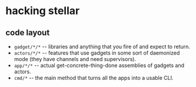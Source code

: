 hacking stellar
===============

code layout
-----------

- `gadget/*/*` -- libraries and anything that you fire of and expect to return.
- `actors/*/*` -- features that use gadgets in some sort of daemonized mode (they have channels and need supervisors).
- `app/*/*` -- actual get-concrete-thing-done assemblies of gadgets and actors.
- `cmd/*` -- the main method that turns all the apps into a usable CLI.

